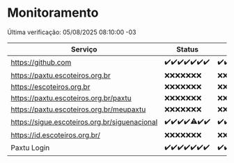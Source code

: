 # Monitoramento

Última verificação: 05/08/2025 08:10:00 -03

|Serviço|Status|Últimas 24h|
|---|---|---|
|https://github.com|<span title="2025-07-29: OK=22">✔️</span><span title="2025-07-30: OK=23">✔️</span><span title="2025-07-31: OK=23">✔️</span><span title="2025-08-01: OK=22">✔️</span><span title="2025-08-02: OK=23">✔️</span><span title="2025-08-03: OK=22">✔️</span><span title="2025-08-04: OK=9">✔️</span>|<span title="04/08/2025 08:10:00 -03 : 200">✔️</span><span title="04/08/2025 09:20:00 -03 : 200">✔️</span><span title="04/08/2025 10:34:00 -03 : 200">✔️</span><span title="04/08/2025 11:15:00 -03 : 200">✔️</span><span title="04/08/2025 12:11:00 -03 : 200">✔️</span><span title="04/08/2025 13:14:00 -03 : 200">✔️</span><span title="04/08/2025 14:15:00 -03 : 200">✔️</span><span title="04/08/2025 15:15:00 -03 : 200">✔️</span><span title="04/08/2025 16:12:00 -03 : 200">✔️</span><span title="04/08/2025 17:12:00 -03 : 200">✔️</span><span title="04/08/2025 18:10:00 -03 : 200">✔️</span><span title="04/08/2025 19:10:00 -03 : 200">✔️</span><span title="04/08/2025 20:10:00 -03 : 200">✔️</span><span title="04/08/2025 21:54:00 -03 : 200">✔️</span><span title="04/08/2025 23:58:00 -03 : 200">✔️</span><span title="05/08/2025 01:06:00 -03 : 200">✔️</span><span title="05/08/2025 02:20:00 -03 : 200">✔️</span><span title="05/08/2025 03:18:00 -03 : 200">✔️</span><span title="05/08/2025 04:17:00 -03 : 200">✔️</span><span title="05/08/2025 05:15:00 -03 : 200">✔️</span><span title="05/08/2025 06:17:00 -03 : 200">✔️</span><span title="05/08/2025 07:12:00 -03 : 200">✔️</span><span title="05/08/2025 08:10:00 -03 : 200">✔️</span>|
|https://paxtu.escoteiros.org.br|<span title="2025-07-29: Falhas=22">❌</span><span title="2025-07-30: Falhas=23">❌</span><span title="2025-07-31: Falhas=23">❌</span><span title="2025-08-01: Falhas=22">❌</span><span title="2025-08-02: Falhas=23">❌</span><span title="2025-08-03: Falhas=22">❌</span><span title="2025-08-04: Falhas=9">❌</span>|<span title="04/08/2025 08:10:00 -03 : 403">❌</span><span title="04/08/2025 09:20:00 -03 : 403">❌</span><span title="04/08/2025 10:34:00 -03 : 403">❌</span><span title="04/08/2025 11:15:00 -03 : 403">❌</span><span title="04/08/2025 12:11:00 -03 : 403">❌</span><span title="04/08/2025 13:14:00 -03 : 403">❌</span><span title="04/08/2025 14:15:00 -03 : 403">❌</span><span title="04/08/2025 15:15:00 -03 : 403">❌</span><span title="04/08/2025 16:12:00 -03 : 403">❌</span><span title="04/08/2025 17:12:00 -03 : 403">❌</span><span title="04/08/2025 18:10:00 -03 : 403">❌</span><span title="04/08/2025 19:10:00 -03 : 403">❌</span><span title="04/08/2025 20:10:00 -03 : 403">❌</span><span title="04/08/2025 21:54:00 -03 : 403">❌</span><span title="04/08/2025 23:58:00 -03 : 403">❌</span><span title="05/08/2025 01:06:00 -03 : 403">❌</span><span title="05/08/2025 02:20:00 -03 : 403">❌</span><span title="05/08/2025 03:18:00 -03 : 403">❌</span><span title="05/08/2025 04:17:00 -03 : 403">❌</span><span title="05/08/2025 05:15:00 -03 : 403">❌</span><span title="05/08/2025 06:17:00 -03 : 403">❌</span><span title="05/08/2025 07:12:00 -03 : 403">❌</span><span title="05/08/2025 08:10:00 -03 : 403">❌</span>|
|https://escoteiros.org.br|<span title="2025-07-29: Falhas=22">❌</span><span title="2025-07-30: Falhas=23">❌</span><span title="2025-07-31: Falhas=23">❌</span><span title="2025-08-01: Falhas=22">❌</span><span title="2025-08-02: Falhas=23">❌</span><span title="2025-08-03: Falhas=22">❌</span><span title="2025-08-04: Falhas=9">❌</span>|<span title="04/08/2025 08:10:00 -03 : 403">❌</span><span title="04/08/2025 09:20:00 -03 : 403">❌</span><span title="04/08/2025 10:34:00 -03 : 403">❌</span><span title="04/08/2025 11:15:00 -03 : 403">❌</span><span title="04/08/2025 12:11:00 -03 : 403">❌</span><span title="04/08/2025 13:14:00 -03 : 403">❌</span><span title="04/08/2025 14:15:00 -03 : 403">❌</span><span title="04/08/2025 15:15:00 -03 : 403">❌</span><span title="04/08/2025 16:12:00 -03 : 403">❌</span><span title="04/08/2025 17:12:00 -03 : 403">❌</span><span title="04/08/2025 18:10:00 -03 : 403">❌</span><span title="04/08/2025 19:10:00 -03 : 403">❌</span><span title="04/08/2025 20:10:00 -03 : 403">❌</span><span title="04/08/2025 21:54:00 -03 : 403">❌</span><span title="04/08/2025 23:58:00 -03 : 403">❌</span><span title="05/08/2025 01:06:00 -03 : 403">❌</span><span title="05/08/2025 02:20:00 -03 : 403">❌</span><span title="05/08/2025 03:18:00 -03 : 403">❌</span><span title="05/08/2025 04:17:00 -03 : 403">❌</span><span title="05/08/2025 05:15:00 -03 : 403">❌</span><span title="05/08/2025 06:17:00 -03 : 403">❌</span><span title="05/08/2025 07:12:00 -03 : 403">❌</span><span title="05/08/2025 08:10:00 -03 : 403">❌</span>|
|https://paxtu.escoteiros.org.br/paxtu|<span title="2025-07-29: Falhas=22">❌</span><span title="2025-07-30: Falhas=23">❌</span><span title="2025-07-31: Falhas=23">❌</span><span title="2025-08-01: Falhas=22">❌</span><span title="2025-08-02: Falhas=23">❌</span><span title="2025-08-03: Falhas=22">❌</span><span title="2025-08-04: Falhas=9">❌</span>|<span title="04/08/2025 08:10:00 -03 : 403">❌</span><span title="04/08/2025 09:20:00 -03 : 403">❌</span><span title="04/08/2025 10:34:00 -03 : 403">❌</span><span title="04/08/2025 11:15:00 -03 : 403">❌</span><span title="04/08/2025 12:11:00 -03 : 403">❌</span><span title="04/08/2025 13:14:00 -03 : 403">❌</span><span title="04/08/2025 14:15:00 -03 : 403">❌</span><span title="04/08/2025 15:15:00 -03 : 403">❌</span><span title="04/08/2025 16:12:00 -03 : 403">❌</span><span title="04/08/2025 17:12:00 -03 : 403">❌</span><span title="04/08/2025 18:10:00 -03 : 403">❌</span><span title="04/08/2025 19:10:00 -03 : 403">❌</span><span title="04/08/2025 20:10:00 -03 : 403">❌</span><span title="04/08/2025 21:54:00 -03 : 403">❌</span><span title="04/08/2025 23:58:00 -03 : 403">❌</span><span title="05/08/2025 01:06:00 -03 : 403">❌</span><span title="05/08/2025 02:20:00 -03 : 403">❌</span><span title="05/08/2025 03:18:00 -03 : 403">❌</span><span title="05/08/2025 04:17:00 -03 : 403">❌</span><span title="05/08/2025 05:15:00 -03 : 403">❌</span><span title="05/08/2025 06:17:00 -03 : 403">❌</span><span title="05/08/2025 07:12:00 -03 : 403">❌</span><span title="05/08/2025 08:10:00 -03 : 403">❌</span>|
|https://paxtu.escoteiros.org.br/meupaxtu|<span title="2025-07-29: Falhas=22">❌</span><span title="2025-07-30: Falhas=23">❌</span><span title="2025-07-31: Falhas=23">❌</span><span title="2025-08-01: Falhas=22">❌</span><span title="2025-08-02: Falhas=23">❌</span><span title="2025-08-03: Falhas=22">❌</span><span title="2025-08-04: Falhas=9">❌</span>|<span title="04/08/2025 08:10:00 -03 : 403">❌</span><span title="04/08/2025 09:20:00 -03 : 403">❌</span><span title="04/08/2025 10:34:00 -03 : 403">❌</span><span title="04/08/2025 11:15:00 -03 : 403">❌</span><span title="04/08/2025 12:11:00 -03 : 403">❌</span><span title="04/08/2025 13:14:00 -03 : 403">❌</span><span title="04/08/2025 14:15:00 -03 : 403">❌</span><span title="04/08/2025 15:15:00 -03 : 403">❌</span><span title="04/08/2025 16:12:00 -03 : 403">❌</span><span title="04/08/2025 17:12:00 -03 : 403">❌</span><span title="04/08/2025 18:10:00 -03 : 403">❌</span><span title="04/08/2025 19:10:00 -03 : 403">❌</span><span title="04/08/2025 20:10:00 -03 : 403">❌</span><span title="04/08/2025 21:54:00 -03 : 403">❌</span><span title="04/08/2025 23:58:00 -03 : 403">❌</span><span title="05/08/2025 01:06:00 -03 : 403">❌</span><span title="05/08/2025 02:20:00 -03 : 403">❌</span><span title="05/08/2025 03:18:00 -03 : 403">❌</span><span title="05/08/2025 04:17:00 -03 : 403">❌</span><span title="05/08/2025 05:15:00 -03 : 403">❌</span><span title="05/08/2025 06:17:00 -03 : 403">❌</span><span title="05/08/2025 07:12:00 -03 : 403">❌</span><span title="05/08/2025 08:10:00 -03 : 403">❌</span>|
|https://sigue.escoteiros.org.br/siguenacional|<span title="2025-07-29: OK=22">✔️</span><span title="2025-07-30: OK=23">✔️</span><span title="2025-07-31: OK=23">✔️</span><span title="2025-08-01: OK=22">✔️</span><span title="2025-08-02: OK=22, Falhas=1">⚠️</span><span title="2025-08-03: OK=22">✔️</span><span title="2025-08-04: OK=9">✔️</span>|<span title="04/08/2025 08:10:00 -03 : 200">✔️</span><span title="04/08/2025 09:20:00 -03 : 200">✔️</span><span title="04/08/2025 10:34:00 -03 : 200">✔️</span><span title="04/08/2025 11:15:00 -03 : 200">✔️</span><span title="04/08/2025 12:11:00 -03 : 200">✔️</span><span title="04/08/2025 13:14:00 -03 : 200">✔️</span><span title="04/08/2025 14:15:00 -03 : 200">✔️</span><span title="04/08/2025 15:15:00 -03 : 200">✔️</span><span title="04/08/2025 16:12:00 -03 : 200">✔️</span><span title="04/08/2025 17:12:00 -03 : 200">✔️</span><span title="04/08/2025 18:10:00 -03 : 200">✔️</span><span title="04/08/2025 19:10:00 -03 : 200">✔️</span><span title="04/08/2025 20:10:00 -03 : 200">✔️</span><span title="04/08/2025 21:54:00 -03 : 200">✔️</span><span title="04/08/2025 23:58:00 -03 : 200">✔️</span><span title="05/08/2025 01:06:00 -03 : 200">✔️</span><span title="05/08/2025 02:20:00 -03 : 200">✔️</span><span title="05/08/2025 03:18:00 -03 : 200">✔️</span><span title="05/08/2025 04:17:00 -03 : 200">✔️</span><span title="05/08/2025 05:15:00 -03 : 200">✔️</span><span title="05/08/2025 06:17:00 -03 : 200">✔️</span><span title="05/08/2025 07:12:00 -03 : 200">✔️</span><span title="05/08/2025 08:10:00 -03 : 200">✔️</span>|
|https://id.escoteiros.org.br/|<span title="2025-07-29: Falhas=22">❌</span><span title="2025-07-30: Falhas=23">❌</span><span title="2025-07-31: Falhas=23">❌</span><span title="2025-08-01: Falhas=22">❌</span><span title="2025-08-02: Falhas=23">❌</span><span title="2025-08-03: Falhas=22">❌</span><span title="2025-08-04: Falhas=9">❌</span>|<span title="04/08/2025 08:10:00 -03 : 403">❌</span><span title="04/08/2025 09:20:00 -03 : 403">❌</span><span title="04/08/2025 10:34:00 -03 : 403">❌</span><span title="04/08/2025 11:15:00 -03 : 403">❌</span><span title="04/08/2025 12:11:00 -03 : 403">❌</span><span title="04/08/2025 13:14:00 -03 : 403">❌</span><span title="04/08/2025 14:15:00 -03 : 403">❌</span><span title="04/08/2025 15:15:00 -03 : 403">❌</span><span title="04/08/2025 16:12:00 -03 : 403">❌</span><span title="04/08/2025 17:12:00 -03 : 403">❌</span><span title="04/08/2025 18:10:00 -03 : 403">❌</span><span title="04/08/2025 19:10:00 -03 : 403">❌</span><span title="04/08/2025 20:10:00 -03 : 403">❌</span><span title="04/08/2025 21:54:00 -03 : 403">❌</span><span title="04/08/2025 23:58:00 -03 : 403">❌</span><span title="05/08/2025 01:06:00 -03 : 403">❌</span><span title="05/08/2025 02:20:00 -03 : 403">❌</span><span title="05/08/2025 03:18:00 -03 : 403">❌</span><span title="05/08/2025 04:17:00 -03 : 403">❌</span><span title="05/08/2025 05:15:00 -03 : 403">❌</span><span title="05/08/2025 06:17:00 -03 : 403">❌</span><span title="05/08/2025 07:12:00 -03 : 403">❌</span><span title="05/08/2025 08:10:00 -03 : 403">❌</span>|
|Paxtu Login|<span title="2025-07-29: OK=22">✔️</span><span title="2025-07-30: OK=23">✔️</span><span title="2025-07-31: OK=23">✔️</span><span title="2025-08-01: OK=22">✔️</span><span title="2025-08-02: OK=23">✔️</span><span title="2025-08-03: OK=22">✔️</span><span title="2025-08-04: OK=9">✔️</span>|<span title="04/08/2025 08:10:00 -03 : 200">✔️</span><span title="04/08/2025 09:20:00 -03 : 200">✔️</span><span title="04/08/2025 10:34:00 -03 : 200">✔️</span><span title="04/08/2025 11:15:00 -03 : 200">✔️</span><span title="04/08/2025 12:11:00 -03 : 200">✔️</span><span title="04/08/2025 13:14:00 -03 : 200">✔️</span><span title="04/08/2025 14:15:00 -03 : 200">✔️</span><span title="04/08/2025 15:15:00 -03 : 200">✔️</span><span title="04/08/2025 16:12:00 -03 : 200">✔️</span><span title="04/08/2025 17:12:00 -03 : 200">✔️</span><span title="04/08/2025 18:10:00 -03 : 200">✔️</span><span title="04/08/2025 19:10:00 -03 : 200">✔️</span><span title="04/08/2025 20:10:00 -03 : 200">✔️</span><span title="04/08/2025 21:54:00 -03 : 200">✔️</span><span title="04/08/2025 23:58:00 -03 : 200">✔️</span><span title="05/08/2025 01:06:00 -03 : 200">✔️</span><span title="05/08/2025 02:20:00 -03 : 200">✔️</span><span title="05/08/2025 03:18:00 -03 : 200">✔️</span><span title="05/08/2025 04:17:00 -03 : 200">✔️</span><span title="05/08/2025 05:15:00 -03 : 200">✔️</span><span title="05/08/2025 06:17:00 -03 : 200">✔️</span><span title="05/08/2025 07:12:00 -03 : 200">✔️</span><span title="05/08/2025 08:10:00 -03 : 200">✔️</span>|
